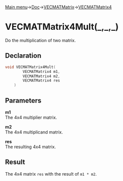 [Main menu](../../../../Readme.md)->[Doc](../../../VECMATKit.md)->[VECMATMatrix](../../VECMATMatrix.md)->[VECMATMatrix4](../../VECMATMatrix4.md)

# VECMATMatrix4Mult(\_,\_,\_)
Do the multiplication of two matrix.

## **Declaration**
```C
void VECMATMatrix4Mult(
		VECMATMatrix4 m1,
		VECMATMatrix4 m2,
		VECMATMatrix4 res
	)
```


## **Parameters**
**m1**  
The 4x4 multiplier matrix.

**m2**  
The 4x4 multiplicand matrix.

**res**  
The resulting 4x4 matrix.


## **Result**
The 4x4 matrix `res` with the result of `m1 * m2`.
